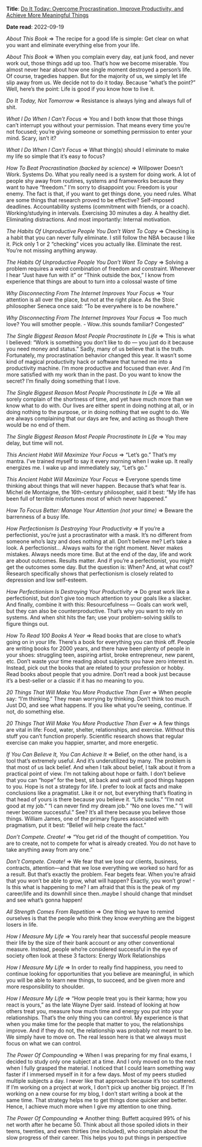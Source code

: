 **Title**: [Do It Today: Overcome Procrastination, Improve Productivity, and Achieve More Meaningful Things](https://www.goodreads.com/book/show/40601527-do-it-today)

**Date read**: 2022-09-19

_About This Book_ =>
The recipe for a good life is simple: Get clear on what you want and eliminate everything else from your life.

_About This Book_ =>
When you complain every day, eat junk food, and never work out, those things add up too. That’s how we become miserable. You almost never hear about how one single moment destroyed a person’s life. Of course, tragedies happen. But for the majority of us, we simply let life slip away from us. We decide not to do it today. Because “what’s the point?” Well, here’s the point: Life is good if you know how to live it.

_Do It Today, Not Tomorrow_ =>
Resistance is always lying and always full of shit.

_What I Do When I Can’t Focus_ =>
You and I both know that those things can’t interrupt you without your permission. That means every time you’re not focused; you’re giving someone or something permission to enter your mind. Scary, isn’t it?

_What I Do When I Can’t Focus_ =>
What thing(s) should I eliminate to make my life so simple that it’s easy to focus?

_How To Beat Procrastination (backed by science)_ =>
Willpower Doesn’t Work. Systems Do. What you really need is a system for doing work. A lot of people shy away from routines, systems and frameworks because they want to have “freedom.” I’m sorry to disappoint you: Freedom is your enemy. The fact is that, if you want to get things done, you need rules. What are some things that research proved to be effective? Self-imposed deadlines. Accountability systems (commitment with friends, or a coach). Working/studying in intervals. Exercising 30 minutes a day. A healthy diet. Eliminating distractions. And most importantly: Internal motivation.

_The Habits Of Unproductive People You Don’t Want To Copy_ =>
Checking is a habit that you can never fully eliminate. I still follow the NBA because I like it. Pick only 1 or 2 “checking” vices you actually like. Eliminate the rest. You’re not missing anything anyway.

_The Habits Of Unproductive People You Don’t Want To Copy_ =>
Solving a problem requires a weird combination of freedom and constraint. Whenever I hear “Just have fun with it” or “Think outside the box,” I know from experience that things are about to turn into a colossal waste of time

_Why Disconnecting From The Internet Improves Your Focus_ =>
Your attention is all over the place, but not at the right place. As the Stoic philosopher Seneca once said: “To be everywhere is to be nowhere.”

_Why Disconnecting From The Internet Improves Your Focus_ =>
Too much love? You will smother people. - Wow..this sounds familiar? Congested”

_The Single Biggest Reason Most People Procrastinate In Life_ =>
This is what I believed: “Work is something you don’t like to do — you just do it because you need money and status.” Sadly, many of us believe that is the truth. Fortunately, my procrastination behavior changed this year. It wasn’t some kind of magical productivity hack or software that turned me into a productivity machine. I’m more productive and focused than ever. And I’m more satisfied with my work than in the past. Do you want to know the secret? I’m finally doing something that I love.

_The Single Biggest Reason Most People Procrastinate In Life_ =>
We all sorely complain of the shortness of time, and yet have much more than we know what to do with. Our lives are either spent in doing nothing at all, or in doing nothing to the purpose, or in doing nothing that we ought to do. We are always complaining that our days are few, and acting as though there would be no end of them.

_The Single Biggest Reason Most People Procrastinate In Life_ =>
You may delay, but time will not.

_This Ancient Habit Will Maximize Your Focus_ =>
“Let’s go.” That’s my mantra. I’ve trained myself to say it every morning when I wake up. It really energizes me. I wake up and immediately say, “Let’s go.”

_This Ancient Habit Will Maximize Your Focus_ =>
Everyone spends time thinking about things that will never happen. Because that’s what fear is. Michel de Montaigne, the 16th-century philosopher, said it best: “My life has been full of terrible misfortunes most of which never happened.”

_How To Focus Better: Manage Your Attention (not your time)_ =>
Beware the barrenness of a busy life.

_How Perfectionism Is Destroying Your Productivity_ =>
If you’re a perfectionist, you’re just a procrastinator with a mask. It’s no different from someone who’s lazy and does nothing at all. Don’t believe me? Let’s take a look. A perfectionist… Always waits for the right moment. Never makes mistakes. Always needs more time. But at the end of the day, life and work are about outcomes. Results matter. And if you’re a perfectionist, you might get the outcomes some day. But the question is: When? And, at what cost? Research specifically shows that perfectionism is closely related to depression and low self-esteem.

_How Perfectionism Is Destroying Your Productivity_ =>
Do great work like a perfectionist, but don’t give too much attention to your goals like a slacker. And finally, combine it with this: Resourcefulness — Goals can work well, but they can also be counterproductive. That’s why you want to rely on systems. And when shit hits the fan; use your problem-solving skills to figure things out.

_How To Read 100 Books A Year_ =>
Read books that are close to what’s going on in your life. There’s a book for everything you can think off. People are writing books for 2000 years, and there have been plenty of people in your shoes: struggling teen, aspiring artist, broke entrepreneur, new parent, etc. Don’t waste your time reading about subjects you have zero interest in. Instead, pick out the books that are related to your profession or hobby. Read books about people that you admire. Don’t read a book just because it’s a best-seller or a classic if it has no meaning to you.

_20 Things That Will Make You More Productive Than Ever_ =>
When people say: “I’m thinking.” They mean worrying by thinking. Don’t think too much. Just DO, and see what happens. If you like what you’re seeing, continue. If not, do something else.

_20 Things That Will Make You More Productive Than Ever_ =>
A few things are vital in life: Food, water, shelter, relationships, and exercise. Without this stuff you can’t function properly. Scientific research shows that regular exercise can make you happier, smarter, and more energetic.

_If You Can Believe It, You Can Achieve It_ =>
Belief, on the other hand, is a tool that’s extremely useful. And it’s underutilized by many. The problem is that most of us lack belief. And when I talk about belief, I talk about it from a practical point of view. I’m not talking about hope or faith. I don’t believe that you can “hope” for the best, sit back and wait until good things happen to you. Hope is not a strategy for life. I prefer to look at facts and make conclusions like a pragmatist. Like it or not, but everything that’s floating in that head of yours is there because you believe it. “Life sucks.” “I’m not good at my job.” “I can never find my dream job.” “No one loves me.” “I will never become successful.” See? It’s all there because you believe those things. William James, one of the primary figures associated with pragmatism, put it best: “Belief will help create the fact.”

_Don’t Compete. Create!_ =>
“You get rid of the thought of competition. You are to create, not to compete for what is already created. You do not have to take anything away from any one.”

_Don’t Compete. Create!_ =>
We fear that we lose our clients, business, contracts, attention—and that we lose everything we worked so hard for as a result. But that’s exactly the problem. Fear begets fear. When you’re afraid that you won’t be able to grow, what will happen? Exactly, you won’t grow! - Is this what is happening to me? I am afraid that this is the peak of my career/life and its downhill since then..maybe I should change that mindset and see what’s gonna happen!

_All Strength Comes From Repetition_ =>
One thing we have to remind ourselves is that the people who think they know everything are the biggest losers in life.

_How I Measure My Life_ =>
You rarely hear that successful people measure their life by the size of their bank account or any other conventional measure. Instead, people who‘re considered successful in the eye of society often look at these 3 factors: Energy Work Relationships

_How I Measure My Life_ =>
In order to really find happiness, you need to continue looking for opportunities that you believe are meaningful, in which you will be able to learn new things, to succeed, and be given more and more responsibility to shoulder.

_How I Measure My Life_ =>
“How people treat you is their karma; how you react is yours,” as the late Wayne Dyer said. Instead of looking at how others treat you, measure how much time and energy you put into your relationships. That’s the only thing you can control. My experience is that when you make time for the people that matter to you, the relationships improve. And if they do not, the relationship was probably not meant to be. We simply have to move on. The real lesson here is that we always must focus on what we can control.

_The Power Of Compounding_ =>
When I was preparing for my final exams, I decided to study only one subject at a time. And I only moved on to the next when I fully grasped the material. I noticed that I could learn something way faster if I immersed myself in it for a few days. Most of my peers studied multiple subjects a day. I never like that approach because it’s too scattered. If I’m working on a project at work, I don’t pick up another big project. If I’m working on a new course for my blog, I don’t start writing a book at the same time. That strategy helps me to get things done quicker and better. Hence, I achieve much more when I give my attention to one thing.

_The Power Of Compounding_ =>
Another thing: Buffett acquired 99% of his net worth after he became 50. Think about all those spoiled idiots in their teens, twenties, and even thirties (me included), who complain about the slow progress of their career. This helps you to put things in perspective
